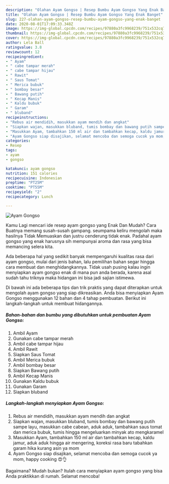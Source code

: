 ```yaml
---
description: "Olahan Ayam Gongso | Resep Bumbu Ayam Gongso Yang Enak Banget"
title: "Olahan Ayam Gongso | Resep Bumbu Ayam Gongso Yang Enak Banget"
slug: 227-olahan-ayam-gongso-resep-bumbu-ayam-gongso-yang-enak-banget
date: 2020-08-01T17:09:33.348Z
image: https://img-global.cpcdn.com/recipes/97880a3fc9968239/751x532cq70/ayam-gongso-foto-resep-utama.jpg
thumbnail: https://img-global.cpcdn.com/recipes/97880a3fc9968239/751x532cq70/ayam-gongso-foto-resep-utama.jpg
cover: https://img-global.cpcdn.com/recipes/97880a3fc9968239/751x532cq70/ayam-gongso-foto-resep-utama.jpg
author: Lela Ball
ratingvalue: 3.8
reviewcount: 12
recipeingredient:
- " Ayam"
- " cabe tampar merah"
- " cabe tampar hijau"
- " Rawit"
- " Saus Tomat"
- " Merica bubuk"
- " bombay besar"
- " Bawang putih"
- " Kecap Manis"
- " Kaldu bubuk"
- " Garam"
- " bluband"
recipeinstructions:
- "Rebus air mendidih, masukkan ayam mendih dan angkat"
- "Siapkan wajan, masukkan bluband, tumis bombay dan bawang putih sampe layu, masukkan cabe cabean, aduk aduk, tambahkan saus tomat dan merica bubuk, tumis hingga mengeluarkan minyak ato mengkaramel"
- "Masukkan Ayam, tambahkan 150 ml air dan tambahkan kecap, kaldu jamur, aduk aduk hingga air mengering, koreksi rasa baru tabahkan garam hika kurang asin ya mom"
- "Ayam Gongso siap disajikan, selamat mencoba dan semoga cucok ya mom, happy cooking 😍👌"
categories:
- Resep
tags:
- ayam
- gongso

katakunci: ayam gongso 
nutrition: 151 calories
recipecuisine: Indonesian
preptime: "PT25M"
cooktime: "PT55M"
recipeyield: "2"
recipecategory: Lunch

---
```



![Ayam Gongso](https://img-global.cpcdn.com/recipes/97880a3fc9968239/751x532cq70/ayam-gongso-foto-resep-utama.jpg)

Kamu Lagi mencari ide resep ayam gongso yang Enak Dan Mudah? Cara Buatnya memang susah-susah gampang. seumpama keliru mengolah maka hasilnya Tidak Memuaskan dan justru cenderung tidak enak. Padahal ayam gongso yang enak harusnya sih mempunyai aroma dan rasa yang bisa memancing selera kita.



Ada beberapa hal yang sedikit banyak mempengaruhi kualitas rasa dari ayam gongso, mulai dari jenis bahan, lalu pemilihan bahan segar hingga cara membuat dan menghidangkannya. Tidak usah pusing kalau ingin menyiapkan ayam gongso enak di mana pun anda berada, karena asal sudah tahu triknya maka hidangan ini bisa jadi sajian istimewa.


Di bawah ini ada beberapa tips dan trik praktis yang dapat diterapkan untuk mengolah ayam gongso yang siap dikreasikan. Anda bisa menyiapkan Ayam Gongso menggunakan 12 bahan dan 4 tahap pembuatan. Berikut ini langkah-langkah untuk membuat hidangannya.

<!--inarticleads1-->

##### Bahan-bahan dan bumbu yang dibutuhkan untuk pembuatan Ayam Gongso:

1. Ambil  Ayam
1. Gunakan  cabe tampar merah
1. Ambil  cabe tampar hijau
1. Ambil  Rawit
1. Siapkan  Saus Tomat
1. Ambil  Merica bubuk
1. Ambil  bombay besar
1. Siapkan  Bawang putih
1. Ambil  Kecap Manis
1. Gunakan  Kaldu bubuk
1. Gunakan  Garam
1. Siapkan  bluband




<!--inarticleads2-->

##### Langkah-langkah menyiapkan Ayam Gongso:

1. Rebus air mendidih, masukkan ayam mendih dan angkat
1. Siapkan wajan, masukkan bluband, tumis bombay dan bawang putih sampe layu, masukkan cabe cabean, aduk aduk, tambahkan saus tomat dan merica bubuk, tumis hingga mengeluarkan minyak ato mengkaramel
1. Masukkan Ayam, tambahkan 150 ml air dan tambahkan kecap, kaldu jamur, aduk aduk hingga air mengering, koreksi rasa baru tabahkan garam hika kurang asin ya mom
1. Ayam Gongso siap disajikan, selamat mencoba dan semoga cucok ya mom, happy cooking 😍👌




Bagaimana? Mudah bukan? Itulah cara menyiapkan ayam gongso yang bisa Anda praktikkan di rumah. Selamat mencoba!
